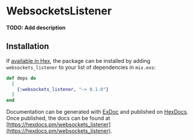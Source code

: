 # WebsocketsListener

**TODO: Add description**

## Installation

If [available in Hex](https://hex.pm/docs/publish), the package can be installed
by adding `websockets_listener` to your list of dependencies in `mix.exs`:

```elixir
def deps do
  [
    {:websockets_listener, "~> 0.1.0"}
  ]
end
```

Documentation can be generated with [ExDoc](https://github.com/elixir-lang/ex_doc)
and published on [HexDocs](https://hexdocs.pm). Once published, the docs can
be found at [https://hexdocs.pm/websockets_listener](https://hexdocs.pm/websockets_listener).

